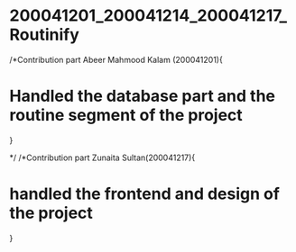 # 200041201_200041214_200041217_Routinify

/*Contribution part
Abeer Mahmood Kalam (200041201){
  # Handled the database part and the routine segment of the project 
}

*/
/*Contribution part
Zunaita Sultan(200041217){
 # handled the frontend and design of the project
 }
 
